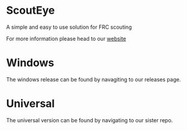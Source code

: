 # ScoutEye
A simple and easy to use solution for FRC scouting

For more information please head to our [website](http://scout-eye.com/)

# Windows

The windows release can be found by navagiting to our releases page.

# Universal

The universal version can be found by navigating to our sister repo.

